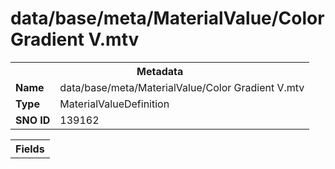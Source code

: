 <h1>data/base/meta/MaterialValue/Color Gradient V.mtv</h1><table><tr><th colspan="100%">Metadata</th></tr><tr><td><b>Name</b></td><td>data/base/meta/MaterialValue/Color Gradient V.mtv</td></tr><tr><td><b>Type</b></td><td>MaterialValueDefinition</td></tr><tr><td><b>SNO ID</b></td><td>139162</td></tr></table>

<table><tr><th colspan="100%">Fields</th></tr></table>

